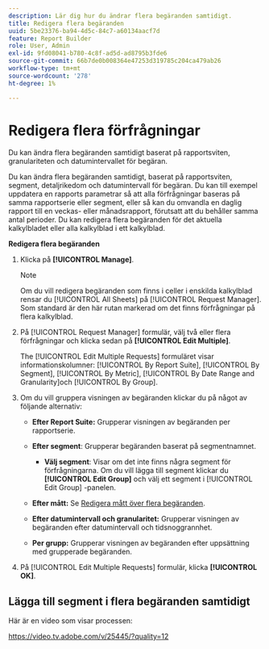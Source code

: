 ```yaml
---
description: Lär dig hur du ändrar flera begäranden samtidigt.
title: Redigera flera begäranden
uuid: 5be23376-ba94-4d5c-84c7-a60134aacf7d
feature: Report Builder
role: User, Admin
exl-id: 9fd08041-b780-4c8f-ad5d-ad8795b3fde6
source-git-commit: 66b7de0b008364e47253d319785c204ca479ab26
workflow-type: tm+mt
source-wordcount: '278'
ht-degree: 1%

---
```


# Redigera flera förfrågningar

Du kan ändra flera begäranden samtidigt baserat på rapportsviten, granulariteten och datumintervallet för begäran.

Du kan ändra flera begäranden samtidigt, baserat på rapportsviten, segment, detaljrikedom och datumintervall för begäran. Du kan till exempel uppdatera en rapports parametrar så att alla förfrågningar baseras på samma rapportserie eller segment, eller så kan du omvandla en daglig rapport till en veckas- eller månadsrapport, förutsatt att du behåller samma antal perioder. Du kan redigera flera begäranden för det aktuella kalkylbladet eller alla kalkylblad i ett kalkylblad.

**Redigera flera begäranden**

1. Klicka på **[!UICONTROL Manage]**.

   >[!NOTE]
   >
   >Om du vill redigera begäranden som finns i celler i enskilda kalkylblad rensar du [!UICONTROL All Sheets] på [!UICONTROL Request Manager]. Som standard är den här rutan markerad om det finns förfrågningar på flera kalkylblad.

1. På [!UICONTROL Request Manager] formulär, välj två eller flera förfrågningar och klicka sedan på **[!UICONTROL Edit Multiple]**.

   The [!UICONTROL Edit Multiple Requests] formuläret visar informationskolumner: [!UICONTROL By Report Suite], [!UICONTROL By Segment], [!UICONTROL By Metric], [!UICONTROL By Date Range and Granularity]och [!UICONTROL By Group].
1. Om du vill gruppera visningen av begäranden klickar du på något av följande alternativ:

   * **Efter Report Suite:** Grupperar visningen av begäranden per rapportserie.
   * **Efter segment**: Grupperar begäranden baserat på segmentnamnet.

      * **Välj segment**: Visar om det inte finns några segment för förfrågningarna. Om du vill lägga till segment klickar du **[!UICONTROL Edit Group]** och välj ett segment i [!UICONTROL Edit Group] -panelen.

   * **Efter mått:** Se [Redigera mått över flera begäranden](/help/analyze/report-builder/manage-requests/edit-multiple-metrics.md).

   * **Efter datumintervall och granularitet:** Grupperar visningen av begäranden efter datumintervall och tidsnoggrannhet.
   * **Per grupp:** Grupperar visningen av begäranden efter uppsättning med grupperade begäranden.

1. På [!UICONTROL Edit Multiple Requests] formulär, klicka **[!UICONTROL OK]**.

## Lägga till segment i flera begäranden samtidigt

Här är en video som visar processen:

https://video.tv.adobe.com/v/25445/?quality=12
